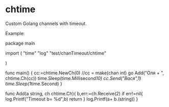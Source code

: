 # chtime
Custom Golang channels with timeout.

Example:

package main

import (
	"time"
	"log"
	"test/chanTimeout/chtime"

)

func main()  {
		cc:=chtime.NewCh(0)
		//cc = make(chan int)
		go Add("Оля + ", chtime.Ch(cc))
		time.Sleep(time.Millisecond*10)
		cc.Send("Вася",1)
		time.Sleep(1*time.Second)
}

func Add(a string, ch chtime.Ch){
	b,err:=ch.Receive(2)
	if err!=nil{
		log.Printf("Timeout b= %d",b)
		return
	}
	log.Printf(a+ b.(string))
}

